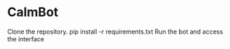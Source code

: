 # CalmBot

Clone the repository.
pip install -r requirements.txt
Run the bot and access the interface 
